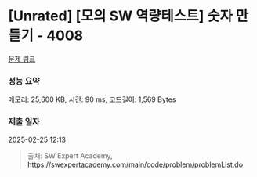 # [Unrated] [모의 SW 역량테스트] 숫자 만들기 - 4008 

[문제 링크](https://swexpertacademy.com/main/code/problem/problemDetail.do?contestProbId=AWIeRZV6kBUDFAVH) 

### 성능 요약

메모리: 25,600 KB, 시간: 90 ms, 코드길이: 1,569 Bytes

### 제출 일자

2025-02-25 12:13



> 출처: SW Expert Academy, https://swexpertacademy.com/main/code/problem/problemList.do